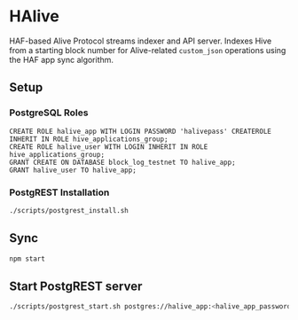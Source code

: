 # HAlive

HAF-based Alive Protocol streams indexer and API server. Indexes Hive from a starting block number for Alive-related `custom_json` operations using the HAF app sync algorithm.

## Setup

### PostgreSQL Roles
```pgsql
CREATE ROLE halive_app WITH LOGIN PASSWORD 'halivepass' CREATEROLE INHERIT IN ROLE hive_applications_group;
CREATE ROLE halive_user WITH LOGIN INHERIT IN ROLE hive_applications_group;
GRANT CREATE ON DATABASE block_log_testnet TO halive_app;
GRANT halive_user TO halive_app;
```

### PostgREST Installation
```bash
./scripts/postgrest_install.sh
```

## Sync
```bash
npm start
```

## Start PostgREST server
```bash
./scripts/postgrest_start.sh postgres://halive_app:<halive_app_password>@localhost:5432/block_log <server_port>
```